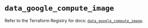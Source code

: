 # `data_google_compute_image`

Refer to the Terraform Registry for docs: [`data_google_compute_image`](https://registry.terraform.io/providers/hashicorp/google/6.49.1/docs/data-sources/compute_image).
